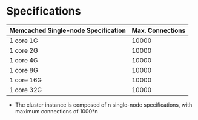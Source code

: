 # Specifications

Memcached Single-node Specification|	Max. Connections
:---|:--
1 core 1G	|10000
1 core 2G  |10000
1 core 4G	|10000
1 core 8G	|10000
1 core 16G	|10000
1 core 32G	|10000

- The cluster instance is composed of n single-node specifications, with maximum connections of 1000*n
